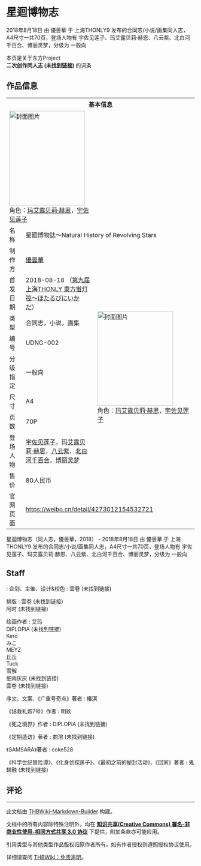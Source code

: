 # 星迴博物志

<!-- source html: G:\repos\THBWiki-Markdown-Builder\THBWikiMarkdown\Temp\main\2\23\ns0%3A%E6%98%9F%E8%BF%B4%E5%8D%9A%E7%89%A9%E5%BF%97.html -->

2018年8月18日 由 優曇華 于 上海THONLY9 发布的合同志/小说/画集同人志，A4尺寸一共70页，登场人物有 宇佐见莲子、玛艾露贝莉·赫恩、八云紫、北白河千百合、博丽灵梦，分级为 一般向

本页是关于东方Project  
 **二次创作同人志 (未找到链接)** 的词条
## 作品信息

<table><tbody><tr><th colspan="3">基本信息</th></tr><tr><td class="cover-artwork-mobile" colspan="2"><a href="./文件-星迴博物志封面.jpg.md" class="image" title="封面图片"><img alt="封面图片" src="https://upload.thwiki.cc/thumb/8/84/%E6%98%9F%E8%BF%B4%E5%8D%9A%E7%89%A9%E5%BF%97%E5%B0%81%E9%9D%A2.jpg/202px-%E6%98%9F%E8%BF%B4%E5%8D%9A%E7%89%A9%E5%BF%97%E5%B0%81%E9%9D%A2.jpg" decoding="async" loading="lazy" width="202" height="252" srcset="https://upload.thwiki.cc/thumb/8/84/%E6%98%9F%E8%BF%B4%E5%8D%9A%E7%89%A9%E5%BF%97%E5%B0%81%E9%9D%A2.jpg/303px-%E6%98%9F%E8%BF%B4%E5%8D%9A%E7%89%A9%E5%BF%97%E5%B0%81%E9%9D%A2.jpg 1.5x, https://upload.thwiki.cc/thumb/8/84/%E6%98%9F%E8%BF%B4%E5%8D%9A%E7%89%A9%E5%BF%97%E5%B0%81%E9%9D%A2.jpg/403px-%E6%98%9F%E8%BF%B4%E5%8D%9A%E7%89%A9%E5%BF%97%E5%B0%81%E9%9D%A2.jpg 2x" data-file-width="514" data-file-height="642"></a><div class="cover-char">角色：<a href="./玛艾露贝莉·赫恩.md" title="玛艾露贝莉·赫恩">玛艾露贝莉·赫恩</a>，<a href="./宇佐见莲子.md" title="宇佐见莲子">宇佐见莲子</a></div></td>
</tr><tr><td class="label">名称</td><td colspan="2"> 星廻博物誌～Natural History of Revolving Stars </td></tr><tr><td class="label">制作方</td><td><a href="./優曇華.md" title="優曇華">優曇華</a></td><td class="cover-artwork" rowspan="9" style="min-width:252px;"><a href="./文件-星迴博物志封面.jpg.md" class="image" title="封面图片"><img alt="封面图片" src="https://upload.thwiki.cc/thumb/8/84/%E6%98%9F%E8%BF%B4%E5%8D%9A%E7%89%A9%E5%BF%97%E5%B0%81%E9%9D%A2.jpg/202px-%E6%98%9F%E8%BF%B4%E5%8D%9A%E7%89%A9%E5%BF%97%E5%B0%81%E9%9D%A2.jpg" decoding="async" loading="lazy" width="202" height="252" srcset="https://upload.thwiki.cc/thumb/8/84/%E6%98%9F%E8%BF%B4%E5%8D%9A%E7%89%A9%E5%BF%97%E5%B0%81%E9%9D%A2.jpg/303px-%E6%98%9F%E8%BF%B4%E5%8D%9A%E7%89%A9%E5%BF%97%E5%B0%81%E9%9D%A2.jpg 1.5x, https://upload.thwiki.cc/thumb/8/84/%E6%98%9F%E8%BF%B4%E5%8D%9A%E7%89%A9%E5%BF%97%E5%B0%81%E9%9D%A2.jpg/403px-%E6%98%9F%E8%BF%B4%E5%8D%9A%E7%89%A9%E5%BF%97%E5%B0%81%E9%9D%A2.jpg 2x" data-file-width="514" data-file-height="642"></a><div class="cover-char">角色：<a href="./玛艾露贝莉·赫恩.md" title="玛艾露贝莉·赫恩">玛艾露贝莉·赫恩</a>，<a href="./宇佐见莲子.md" title="宇佐见莲子">宇佐见莲子</a></div></td>
</tr><tr><td class="label">首发日期</td><td>2018-08-18&#160;（<a href="/展会作品列表?e=%E4%B8%8A%E6%B5%B7THONLY%239">第九届上海THONLY 東方蛍灯筏～ほたるびにいかだ</a>）</td></tr><tr><td class="label">类型</td><td>合同志，小说，画集</td></tr><tr><td class="label">编号</td><td>UDNG-002</td></tr><tr><td class="label">分级指定</td><td>一般向</td></tr><tr><td class="label">尺寸</td><td>A4</td></tr><tr><td class="label">页数</td><td>70P</td></tr><tr><td class="label">登场人物</td><td><a href="./宇佐见莲子.md" title="宇佐见莲子">宇佐见莲子</a>，<a href="./玛艾露贝莉·赫恩.md" title="玛艾露贝莉·赫恩">玛艾露贝莉·赫恩</a>，<a href="./八云紫.md" title="八云紫">八云紫</a>，<a href="./北白河千百合.md" title="北白河千百合">北白河千百合</a>，<a href="./博丽灵梦.md" title="博丽灵梦">博丽灵梦</a></td></tr><tr><td class="label">售价</td><td>80人民币</td></tr>
<tr><td class="label">官网页面</td><td colspan="2"><a rel="nofollow" class="external free" href="https://weibo.cn/detail/4273012154532721">https://weibo.cn/detail/4273012154532721</a></td></tr></tbody></table>

星迴博物志（同人志，優曇華，2018） - 2018年8月18日 由 優曇華 于 上海THONLY9 发布的合同志/小说/画集同人志，A4尺寸一共70页，登场人物有 宇佐见莲子、玛艾露贝莉·赫恩、八云紫、北白河千百合、博丽灵梦，分级为 一般向
## Staff
: 企划、主催、设计&amp;校色
: 雲卷 (未找到链接)  

排版
: 雲卷 (未找到链接)  
阿时 (未找到链接)  

绘画作者
: 艾玛  
DiPLOPiA (未找到链接)  
Kero  
みこ  
MEYZ  
丘丘  
Tuck  
雪解  
细雨灰灰 (未找到链接)  
雲卷 (未找到链接)  

序文、文案、《广重号奇点》著者
: 椿溟  

《拯救礼炮7号》作者
: 明玖  

《死之境界》作者
: DiPLOPiA (未找到链接)  

《定期造访》著者
: 曲溶 (未找到链接)  

《SAMSARA》著者
: coke528  

《科学世纪冒险谭》、《化身侦探莲子》、《最初之前的秘封活动》、《回家》著者
: 鬼翅融 (未找到链接)  



## 评论




---

此文档由 [THBWiki-Markdown-Builder](https://github.com/Delsin-Yu/THBWiki-Markdown-Builder) 构建。

文档中的所有内容除特殊注明外，均在 [**知识共享(Creative Commons) 署名-非商业性使用-相同方式共享 3.0 协议**](https://creativecommons.org/licenses/by-sa/3.0/deed.zh-hans) 下提供，附加条款亦可能应用。

引用类型与其他类型作品版权归原作者所有，如有作者授权则遵照授权协议使用。

详细请查阅 [THBWiki：免责声明](https://thbwiki.cc/THBWiki:%E5%85%8D%E8%B4%A3%E5%A3%B0%E6%98%8E)。

